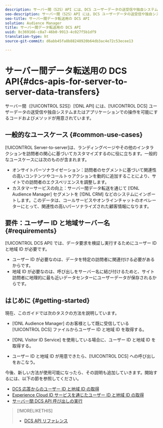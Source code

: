 ```yaml
---
description: サーバー間（S2S）API には、DCS ユーザーデータの送受信や独自システムまたはアプリケーションでの操作を可能にするコードおよびメソッドが用意されています。
seo-description: サーバー間（S2S）API には、DCS ユーザーデータの送受信や独自システムまたはアプリケーションでの操作を可能にするコードおよびメソッドが用意されています。
seo-title: サーバー間データ転送用の DCS API
solution: Audience Manager
title: サーバー間データ転送用の DCS API
uuid: 8c369166-c8a7-46b0-9913-4c027f5b1df9
translation-type: ht
source-git-commit: d6abb45fa8b88248920b64db3ac4e72c53ecee13

---
```



# サーバー間データ転送用の DCS API{#dcs-apis-for-server-to-server-data-transfers}

サーバー間（[!UICONTROL S2S]）[!DNL API] には、[!UICONTROL DCS] ユーザーデータの送受信や独自システムまたはアプリケーションでの操作を可能にするコードおよびメソッドが用意されています。

## 一般的なユースケース {#common-use-cases}

[!UICONTROL Server-to-server]は、ランディングページやその他のインタラクションを訪問者の関心に基づいてカスタマイズするのに役に立ちます。一般的なユースケースには次のものが含まれます。

* オンサイトパーソナライゼーション：訪問者のセグメントに基づいて関連性の高いコンテンツやコールトゥアクションを動的に追加することにより、サイトでの訪問者のエクスペリエンスを調整します。
* カスタマーサービスの向上：サーバー間データ転送を通じて [!DNL Audience Manager] セグメントを [!DNL CRM] などのシステムにインポートします。このデータは、コールサービスやオンラインチャットのオペレーターにとって、関連性の高いパーソナライズされた顧客情報になります。

## 要件：ユーザー ID と地域サーバー名 {#requirements}

[!UICONTROL DCS API] では、データ要求を検証し実行するためにユーザー ID と地域 ID が必要です。

* ユーザー ID が必要なのは、データを特定の訪問者に関連付ける必要があるからです。
* 地域 ID が必要なのは、呼び出しをサーバー名に結び付けるためと、サイト訪問者に地理的に最も近いデータセンターにユーザーデータが保存されるからです。

## はじめに {#getting-started}

現在、このガイドでは次のタスクの方法を説明しています。

* [!DNL Audience Manager] のお客様として既に受信している [!UICONTROL DCS] ファイルからユーザー ID と地域 ID を取得する。

* [!DNL Visitor ID Service] を使用している場合に、ユーザー ID と地域 ID を取得する。
* ユーザー ID と地域 ID が用意できたら、[!UICONTROL DCS] への呼び出しをおこなう。

今後、新しい方法が使用可能になったら、その説明も追加していきます。開始するには、以下の節を参照してください。

* [DCS 応答からのユーザー ID と地域 ID の取得](dcs-aam-ids.md)
* [Experience Cloud ID サービスを通じたユーザー ID と地域 ID の取得](dcs-mcid-ids.md)
* [サーバー間 DCS API 呼び出しの実行](dcs-s2s-calls.md)

>[!MORELIKETHIS]
>
>* [DCS API リファレンス](../../../api/dcs-intro/dcs-api-reference/dcs-api-methods.md)

